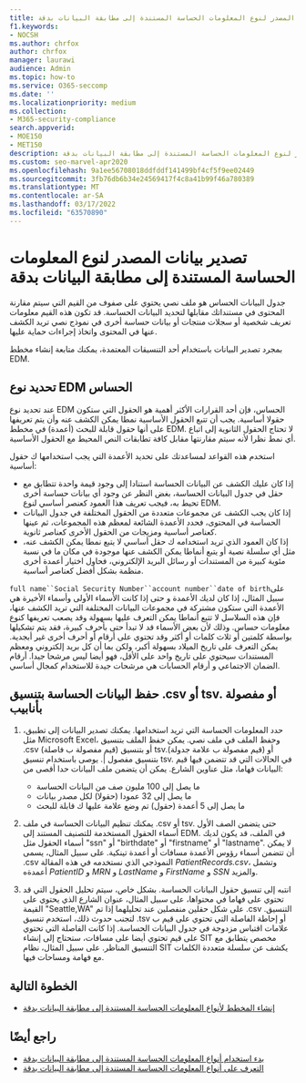 ```yaml
---
title: تصدير بيانات المصدر لنوع المعلومات الحساسة المستندة إلى مطابقة البيانات بدقة
f1.keywords:
- NOCSH
ms.author: chrfox
author: chrfox
manager: laurawi
audience: Admin
ms.topic: how-to
ms.service: O365-seccomp
ms.date: ''
ms.localizationpriority: medium
ms.collection:
- M365-security-compliance
search.appverid:
- MOE150
- MET150
description: تعرف على كيفية تصدير بيانات المصدر لنوع المعلومات الحساسة المستندة إلى مطابقة البيانات بدقة.
ms.custom: seo-marvel-apr2020
ms.openlocfilehash: 9a1ee56708018ddfddf141499bf4cf5f9ee02449
ms.sourcegitcommit: 3fb76db6b34e24569417f4c8a41b99f46a780389
ms.translationtype: MT
ms.contentlocale: ar-SA
ms.lasthandoff: 03/17/2022
ms.locfileid: "63570890"
---
```

# <a name="export-source-data-for-exact-data-match-based-sensitive-information-type"></a>تصدير بيانات المصدر لنوع المعلومات الحساسة المستندة إلى مطابقة البيانات بدقة


جدول البيانات الحساس هو ملف نصي يحتوي على صفوف من القيم التي سيتم مقارنة المحتوى في مستنداتك مقابلها لتحديد البيانات الحساسة. قد تكون هذه القيم معلومات تعريف شخصية أو سجلات منتجات أو بيانات حساسة أخرى في نموذج نصي تريد الكشف عنها في المحتوى واتخاذ إجراءات حماية عليها.

بمجرد تصدير البيانات باستخدام أحد التنسيقات المعتمدة، يمكنك متابعة إنشاء مخطط EDM.

## <a name="defining-your-edm-sensitive-type"></a>تحديد نوع EDM الحساس

عند تحديد نوع EDM الحساس، فإن أحد القرارات الأكثر أهمية هو الحقول التي ستكون حقولا أساسية. يجب أن تتبع الحقول الأساسية نمطا يمكن الكشف عنه وأن يتم تعريفها على أنها حقول قابلة للبحث (أعمدة) في مخطط EDM. لا تحتاج الحقول الثانوية إلى اتباع أي نمط نظرا لأنه سيتم مقارنتها مقابل كافة تطابقات النص المحيط مع الحقول الأساسية.

استخدم هذه القواعد لمساعدتك على تحديد الأعمدة التي يجب استخدامها ك حقول أساسية:

- إذا كان عليك الكشف عن البيانات الحساسة استنادا إلى وجود قيمة واحدة تتطابق مع حقل في جدول البيانات الحساسة، بغض النظر عن وجود أي بيانات حساسة أخرى تحيط به، فيجب تعريف هذا العمود كعنصر أساسي لنوع EDM. 
- إذا كان يجب الكشف عن مجموعات متعددة من الحقول المختلفة في جدول البيانات الحساسة في المحتوى، فحدد الأعمدة الشائعة لمعظم هذه المجموعات، ثم عينها كعناصر أساسية ومزيجات من الحقول الأخرى كعناصر ثانوية.
- إذا كان العمود الذي تريد استخدامه ك حقل أساسي لا يتبع نمطا يمكن الكشف عنه، مثل أي سلسلة نصية أو يتبع أنماطا يمكن الكشف عنها موجودة في مكان ما في نسبة مئوية كبيرة من المستندات أو رسائل البريد الإلكتروني، فحاول اختيار أعمدة أخرى منظمة بشكل أفضل كعناصر أساسية.

`full name``Social Security Number``account number``date of birth`على سبيل المثال، إذا كان لديك الأعمدة و حتى إذا كانت الأسماء الأولى وأسماء الأخيرة هي الأعمدة التي ستكون مشتركة في مجموعات البيانات المختلفة التي تريد الكشف عنها، فإن هذه السلاسل لا تتبع أنماطا يمكن التعرف عليها بسهولة وقد يصعب تعريفها كنوع معلومات حساس. وذلك لأن بعض الأسماء قد لا تبدأ حتى بأحرف كبيرة، فقد يتم تشكيلها بواسطة كلمتين أو ثلاث كلمات أو أكثر وقد تحتوي على أرقام أو أحرف أخرى غير أبجدية. يمكن التعرف على تاريخ الميلاد بسهولة أكبر، ولكن بما أن كل بريد إلكتروني ومعظم المستندات سيحتوي على تاريخ واحد على الأقل، فهو أيضا ليس مرشحا جيدا. أرقام الضمان الاجتماعي و أرقام الحسابات هي مرشحات جيدة للاستخدام كمجال أساسي.

## <a name="save-sensitive-data-in-csv-tsv-or-pipe-separated-format"></a>حفظ البيانات الحساسة بتنسيق .csv أو tsv. أو مفصولة بأنابيب

1. حدد المعلومات الحساسة التي تريد استخدامها. يمكنك تصدير البيانات إلى تطبيق، مثل Microsoft Excel، وحفظ الملف في ملف نصي. يمكن حفظ الملف بتنسيق .csv (قيم مفصولة ب فاصلة) أو بتنسيق tsv.(قيم مفصولة ب علامة جدولة) أو بتنسيق مفصول |. يوصى باستخدام تنسيق tsv. في الحالات التي قد تتضمن فيها قيم البيانات فهاما، مثل عناوين الشارع.
يمكن أن يتضمن ملف البيانات حدا أقصى من:
   - ما يصل إلى 100 مليون صف من البيانات الحساسة
   - ما يصل إلى 32 عمودا (حقولا) لكل مصدر بيانات
   - ما يصل إلى 5 أعمدة (حقول) تم وضع علامة عليها ك قابلة للبحث

2. يمكنك تنظيم البيانات الحساسة في ملف .csv أو tsv. حتى يتضمن الصف الأول أسماء الحقول المستخدمة للتصنيف المستند إلى EDM. في الملف، قد يكون لديك أسماء الحقول مثل "ssn" أو "birthdate" أو "firstname" أو "lastname". لا يمكن أن تتضمن أسماء رؤوس الأعمدة مسافات أو أعمدة تينكية. على سبيل المثال، يسمى .csv النموذجي الذي نستخدمه في هذه المقالة *PatientRecords.csv*، وتشمل أعمدةه *PatientID* و *MRN* و *LastName* و *FirstName* و *SSN* والمزيد.

3. انتبه إلى تنسيق حقول البيانات الحساسة. بشكل خاص، سيتم تحليل الحقول التي قد تحتوي على فهاما في محتواها، على سبيل المثال، عنوان الشارع الذي يحتوي على القيمة "Seattle,WA" على شكل حقلين منفصلين عند تحليلهما إذا تم .csv التنسيق. لتجنب حدوث ذلك، استخدم تنسيق .tsv أو إحاطة الفاصلة التي تحتوي على قيم ب علامات اقتباس مزدوجة في جدول البيانات الحساسة. إذا كانت الفاصلة التي تحتوي على قيم تحتوي أيضا على مسافات، ستحتاج إلى إنشاء SIT مخصص يتطابق مع التنسيق المناظر. على سبيل المثال، نظام SIT يكشف عن سلسلة متعددة الكلمات مع فهامة ومساحات فيها.

## <a name="next-step"></a>الخطوة التالية

- [إنشاء المخطط لأنواع المعلومات الحساسة المستندة إلى مطابقة البيانات بدقة](sit-get-started-exact-data-match-create-schema.md#create-the-schema-for-exact-data-match-based-sensitive-information-types)

## <a name="see-also"></a>راجع أيضًا

- [بدء استخدام أنواع المعلومات الحساسة المستندة إلى مطابقة البيانات بدقة](sit-get-started-exact-data-match-based-sits-overview.md#get-started-with-exact-data-match-based-sensitive-information-types)
- [التعرف على أنواع المعلومات الحساسة المستندة إلى مطابقة البيانات بدقة](sit-learn-about-exact-data-match-based-sits.md#learn-about-exact-data-match-based-sensitive-information-types)
